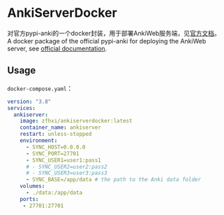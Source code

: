 # AnkiServerDocker
对官方pypi-anki的一个docker封装，用于部署AnkiWeb服务端，见[官方文档](https://docs.ankiweb.net/sync-server.html)。  
A docker package of the official pypi-anki for deploying the AnkiWeb server, see [official documentation](https://docs.ankiweb.net/sync-server.html).

## Usage

`docker-compose.yaml`：
    
```yaml
version: "3.8"
services:
  ankiserver:
    image: zfhxi/ankiserverdocker:latest
    container_name: ankiserver
    restart: unless-stopped
    environment:
      - SYNC_HOST=0.0.0.0
      - SYNC_PORT=27701
      - SYNC_USER1=user1:pass1
      # - SYNC_USER2=user2:pass2
      # - SYNC_USER3=user3:pass3
      - SYNC_BASE=/app/data # the path to the Anki data folder
    volumes:
      - ./data:/app/data
    ports:
     - 27701:27701
```
